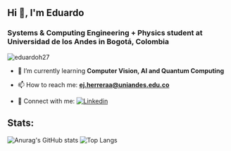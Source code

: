 ## Hi 👋, I'm Eduardo

<h3 align="left">Systems & Computing Engineering + Physics student at Universidad de los Andes in Bogotá, Colombia</h3>

<p align="left"> <img src="https://komarev.com/ghpvc/?username=eduardoh27&label=Profile%20views&color=0e75b6&style=flat" alt="eduardoh27" /> </p>

- 🌱 I’m currently learning **Computer Vision, AI and Quantum Computing**

- 📫 How to reach me:  **ej.herreraa@uniandes.edu.co**

- 💬 Connect with me: [![Linkedin](https://img.shields.io/badge/-LinkedIn-blue?style=flat&logo=Linkedin&logoColor=white)](https://www.linkedin.com/in/eduardo-herrera-alba/)

## Stats:

![Anurag's GitHub stats](https://github-readme-stats.vercel.app/api/top-langs?username=eduardoh27&show_icons=true&locale=en&layout=compact)
![Top Langs](https://github-readme-stats.vercel.app/api/top-langs?username=eduardoh27&show_icons=true&locale=en&layout=compact)
